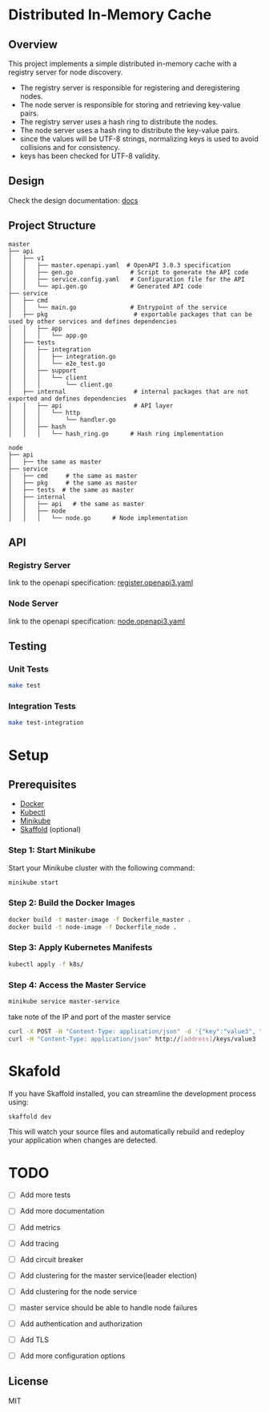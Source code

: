 # Distributed In-Memory Cache

## Overview

This project implements a simple distributed in-memory cache with a registry server for node discovery.
- The registry server is responsible for registering and deregistering nodes.
- The node server is responsible for storing and retrieving key-value pairs.
- The registry server uses a hash ring to distribute the nodes.
- The node server uses a hash ring to distribute the key-value pairs.
- since the values will be UTF-8 strings, normalizing keys is used to avoid collisions and for consistency.
- keys has been checked for UTF-8 validity.

## Design

Check the design documentation: [docs](./docs)

## Project Structure

```
master 
├── api
│   ├── v1
│   │   ├── master.openapi.yaml  # OpenAPI 3.0.3 specification
│   │   ├── gen.go                # Script to generate the API code
│   │   ├── service.config.yaml   # Configuration file for the API
│   │   └── api.gen.go            # Generated API code
├── service
│   ├── cmd
│   │   └── main.go               # Entrypoint of the service
│   ├── pkg                        # exportable packages that can be used by other services and defines dependencies
│   │   ├── app
│   │   │   └── app.go
│   ├── tests
│   │   ├── integration
│   │   │   ├── integration.go
│   │   │   └── e2e_test.go
│   │   ├── support
│   │   │   └── client
│   │   │       └── client.go
│   ├── internal                   # internal packages that are not exported and defines dependencies
│   │   ├── api                    # API layer
│   │   │   └── http
│   │   │       └── handler.go
│   │   ├── hash                  
│   │   │   └── hash_ring.go      # Hash ring implementation

node 
├── api
│   ├── the same as master
├── service
│   ├── cmd     # the same as master
│   ├── pkg     # the same as master
│   ├── tests  # the same as master
│   ├── internal                  
│   │   ├── api   # the same as master
│   │   ├── node                  
│   │   │   └── node.go      # Node implementation

```

## API

### Registry Server
 
link to the openapi specification: [register.openapi3.yaml](master/api/v1/register.openapi3.yaml)

### Node Server

link to the openapi specification: [node.openapi3.yaml](node/api/v1/cache.openapi3.yaml)


## Testing

### Unit Tests
```sh
make test
```

### Integration Tests
```sh
make test-integration
```

# Setup

## Prerequisites

- [Docker](https://docs.docker.com/get-docker/)
- [Kubectl](https://kubernetes.io/docs/tasks/tools/)
- [Minikube](https://minikube.sigs.k8s.io/docs/start/)
- [Skaffold](https://skaffold.dev/docs/install/) (optional)

### Step 1: Start Minikube

Start your Minikube cluster with the following command:

```sh
minikube start
```

### Step 2: Build the Docker Images

```sh
docker build -t master-image -f Dockerfile_master .
docker build -t node-image -f Dockerfile_node .
```


### Step 3: Apply Kubernetes Manifests

```sh
kubectl apply -f k8s/
```

### Step 4: Access the Master Service

```sh
minikube service master-service
```
take note of the IP and port of the master service

```sh
curl -X POST -H "Content-Type: application/json" -d '{"key":"value3", "value":"value3"}' http://[address]/keys 
curl -H "Content-Type: application/json" http://[address]/keys/value3   
```

# Skafold

If you have Skaffold installed, you can streamline the development process using:

```sh
skaffold dev
```

This will watch your source files and automatically rebuild and redeploy your application when changes are detected.


# TODO
- [ ] Add more tests
- [ ] Add more documentation
- [ ] Add metrics 
- [ ] Add tracing
- [ ] Add circuit breaker
- [ ] Add clustering for the master service(leader election)
- [ ] Add clustering for the node service
- [ ] master service should be able to handle node failures
- [ ] Add authentication and authorization
- [ ] Add TLS
- [ ] Add more configuration options


## License

MIT
